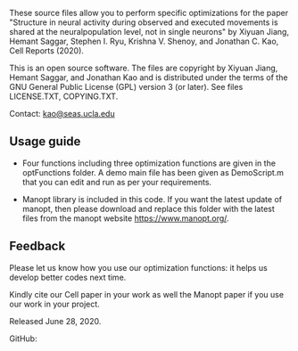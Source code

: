 These source files allow you to perform specific optimizations for the paper
"Structure in neural activity during observed and executed movements is
shared at the neuralpopulation level, not in single neurons" by Xiyuan Jiang,
Hemant Saggar, Stephen I. Ryu, Krishna V. Shenoy, and Jonathan C. Kao, Cell Reports (2020).

This is an open source software.
The files are copyright by Xiyuan Jiang, Hemant Saggar, and Jonathan Kao
and is distributed under the terms of the GNU General Public License (GPL)
version 3 (or later). See files LICENSE.TXT, COPYING.TXT.

Contact: kao@seas.ucla.edu


Usage guide
------------------------
* Four functions including three optimization functions are given in the 
  optFunctions folder. A demo main file has been given as DemoScript.m that
  you can edit and run as per your requirements.

* Manopt library is included in this code. If you want the latest update of 
  manopt, then please download and replace this folder with the latest files
  from the manopt website https://www.manopt.org/. 

Feedback
--------

Please let us know how you use our optimization functions: it helps us 
develop better codes next time.

Kindly cite our Cell paper in your work as well the Manopt paper if you use
our work in your project.

Released June 28, 2020.

GitHub: 
